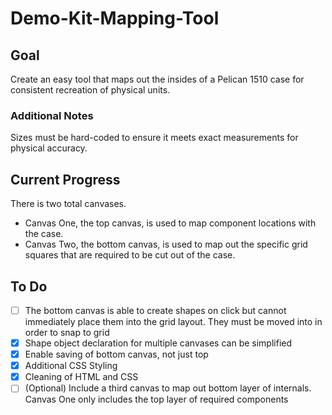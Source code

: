 # Demo-Kit-Mapping-Tool

## Goal

Create an easy tool that maps out the insides of a Pelican 1510 case for consistent recreation of physical units.

### Additional Notes

Sizes must be hard-coded to ensure it meets exact measurements for physical accuracy.

## Current Progress

There is two total canvases.

 - Canvas One, the top canvas, is used to map component locations with the case.
 - Canvas Two, the bottom canvas, is used to map out the specific grid squares that are required to be cut out of the case.

## To Do

- [ ] The bottom canvas is able to create shapes on click but cannot immediately place them into the grid layout.  They must be moved into in order to snap to grid
- [x] Shape object declaration for multiple canvases can be simplified
- [x] Enable saving of bottom canvas, not just top
- [x] Additional CSS Styling
- [x] Cleaning of HTML and CSS
- [ ] \(Optional) Include a third canvas to map out bottom layer of internals.  Canvas One only includes the top layer of required components
